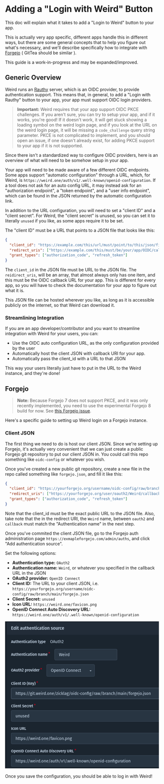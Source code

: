 # Adding a "Login with Weird" Button

This doc will explain what it takes to add a "Login to Weird" button to your app.

This is actually very app specific, different apps handle this in different ways, but there are some
general concepts that to help you figure out what's necessary, and we'll describe specifically how
to integrate with [Forgejo](https://forgejo.org/) ( GitTea should be similar ).

This guide is a work-in-progress and may be expanded/improved.

## Generic Overview

Weird runs an [Rauthy](https://github.com/sebadob/rauthy) server, which is an OIDC provider, to
provide authentication support. This means that, in general, to add a "Login with Rauthy" button to
your app, your app must support OIDC login providers.

> **Important:** Weird requires that your app support OIDC PKCE challenges. If you aren't sure, you can
> try to setup your app, and if it works, you're good! If it doesn't work, it will get stuck showing a
> loading symbol on the weird login page, and if you look at the URL on the weird login page, it will
> be missing a `code_challenge` query string parameter. PKCE is not complicated to implement, and you
> should open an issue, if one doesn't already exist, for adding PKCE support to your app if it is
> not supported.

Since there isn't a standardized way to configure OIDC providers, here is an overview of what will
need to be somehow setup in your app.

Your app will need to be made aware of a few different OIDC endpoints. Some apps support "automatic
configuration" through a URL, which, for Weird, is
`https://weird.one/auth/v1/.well-known/openid-configuration`. If a tool does not ask for an auto
config URL, it may instead ask for an "authorization endpoint", a "token endpoint", and a "user info
endpoint", which can be found in the JSON returned by the automatic configuration link.

In addition to the URL configuration, you will need to set a "client ID" and a "client secret". For Weird,
the "client secret" is unused, so you can set it to literally `unused` if you like, as some apps
require it to be set.

The "client ID" must be a URL that points to a JSON file that looks like this:

```json
{
  "client_id": "https://example.com/this/url/must/point/to/this/json/file.json",
  "redirect_uris": ["https://example.com/this/must/be/your/app/OIDC/callback/uri"],
  "grant_types": ["authorization_code", "refresh_token"]
}
```

The `client_id` in the JSON file must be URL to the JSON file. The `reidirect_uris`, will be an array, that
almost always only has one item, and this must be the OIDC callback URL for your app. This is different
for every app, so you will have to check the documentation for your app to figure out what it is.

This JSON file can be hosted wherever you like, as long as it is accessible publicly on the internet, so
that Weird can download it.

### Streamlining Integration

If you are an app developer/contributor and you want to streamline integration with Weird for your users,
you can:

- Use the OIDC auto configuration URL, as the only configuration provided by the user
- Automatically host the client JSON with callback URI for your app.
- Automatically pass the client_id with a URL to that JSON

This way your users literally just have to put in the URL to the Weird instance, and they're done!

## Forgejo

> **Note:** Because Forgejo 7 does not support PKCE, and it was only recently implemented, you need
> to use the experimental Forgejo 8 build for now. See [this Forgejo
> issue](https://codeberg.org/forgejo/forgejo/issues/2766#issuecomment-1807493).

Here's a specific guide to setting up Weird login on a Forgejo instance.

### Client JSON

The first thing we need to do is host our client JSON. Since we're setting up Forgejo, it's actually
very convenient that we can just create a public Forgejo git repository to put our client JSON in.
You could call this repo something like `oidc-config` or whatever you wish.

Once you've created a new public git repository, create a new file in the repo called something like
`forgejo.json`, and fill it like this:

```json
{
  "client_id": "https://yourforgejo.org/username/oidc-config/raw/branch/main/forgejo.json",
  "redirect_uris": ["https://yourforgejo.org/user/oauth2/Weird/callback"],
  "grant_types": ["authorization_code", "refresh_token"]
}
```

Note that the client_id must be the exact public URL to the JSON file. Also, take note that the in
the redirect URI, the `Weird` name, between `oauth2` and `callback` must match the "Authentication
name" in the next step.

Once you've commited the client JSON file, go to the Forgejo auth administration page
`https://exmapleforgejo.com/admin/auths`, and click "Add authentication source".

Set the following options:

- **Authentication type:** `OAuth2`
- **Authentication name:** `Weird`, or whatever you specified in the callback URL in the JSON
- **OAuth2 provider:** `OpenID Connect`
- **Client ID:** The URL to your client JSON, i.e. `https://yourforgejo.org/username/oidc-config/raw/branch/main/forgejo.json`
- **Client Secret:** `unused`
- **Icon URL:** `https://weird.one/favicon.png`
- **OpenID Connect Auto Discovery URL:** `https://weird.one/auth/v1/.well-known/openid-configuration`

![Forgejo Configuration](./login-with-weird/forgejo-config.png)

Once you save the configuration, you should be able to log in with Weird!
